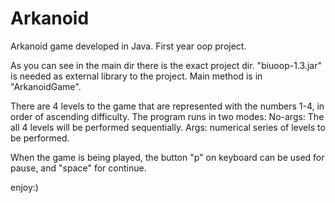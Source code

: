 # Arkanoid
Arkanoid game developed in Java. First year oop project.

As you can see in the main dir there is the exact project dir.
"biuoop-1.3.jar" is needed as external library to the project.
Main method is in "ArkanoidGame".

There are 4 levels to the game that are represented with the numbers 1-4, in order of ascending difficulty.
The program runs in two modes:
  No-args: The all 4 levels will be performed sequentially.
  Args: numerical series of levels to be performed.
  
When the game is being played, the button "p" on keyboard can be used for pause, and "space" for continue.

enjoy:)


